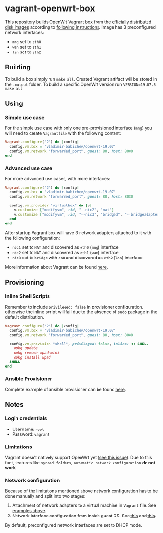 # vagrant-openwrt-box
This repository builds OpenWrt Vagrant box from the [officially distributed disk images](https://downloads.openwrt.org/) according to [following instructions](https://openwrt.org/docs/guide-user/virtualization/virtualbox-vm).
Image has 3 preconfigured network interfaces:
* `mng` set to `eth0`
* `wan` set to `eth1`
* `lan` set to `eth2`

## Building
To build a box simply run `make all`. Created Vagrant artifact will be stored in the `.output` folder.
To build a specific OpenWrt version run `VERSION=19.07.5 make all`

## Using
### Simple use case
For the simple use case with only one pre-provisioned interface (`mng`) you will need to create `Vagrantfile` with the following content:
```ruby
Vagrant.configure("2") do |config|
  config.vm.box = "vladimir-babichev/openwrt-19.07"
  config.vm.network "forwarded_port", guest: 80, host: 8080
end
```

### Advanced use case
For more advanced use cases, with more interfaces:
```ruby
Vagrant.configure("2") do |config|
  config.vm.box = "vladimir-babichev/openwrt-19.07"
  config.vm.network "forwarded_port", guest: 80, host: 8080

  config.vm.provider "virtualbox" do |v|
    v.customize ["modifyvm", :id, "--nic2", "nat"]
    v.customize ["modifyvm", :id, "--nic3", "bridged", "--bridgeadapter3", "en0"]
  end
end
```
After startup Vagrant box will have 3 network adapters attached to it with the following configuration:
* `nic1` set to `NAT` and discovered as `eth0` (`mng`) interface
* `nic2` set to `NAT` and discovered as `eth1` (`wan`) interface
* `nic3` set to `bridge` with `en0` and discovered as `eth2` (`lan`) interface

More information about Vagrant can be found [here](https://www.vagrantup.com/intro/getting-started).

## Provisioning
### Inline Shell Scripts
Remember to include `privileged: false` in provisioner configuration, otherwise the inline script will fail due to the absence of `sudo` package in the default distribution.
```ruby
Vagrant.configure("2") do |config|
  config.vm.box = "vladimir-babichev/openwrt-19.07"
  config.vm.network "forwarded_port", guest: 80, host: 8080

  config.vm.provision "shell", privileged: false, inline: <<-SHELL
    opkg update
    opkg remove wpad-mini
    opkg install wpad
  SHELL
end
```

### Ansible Provisioner
Complete example of ansible provisioner can be found [here](https://github.com/vladimir-babichev/vagrant-openwrt-ansible).

## Notes
### Login credentials
* Username: `root`
* Password: `vagrant`

### Limitations
Vagrant doesn't natively support OpenWrt yet ([see this issue](https://github.com/hashicorp/vagrant/issues/11790)). Due to this fact, features like `synced folders`, `automatic network configuration` **do not work**.

### Network configuration
Because of the limitations mentioned above network configuration has to be done manually and split into two stages:
1. Attachment of network adapters to a virtual machine in `Vagrant` file. See [examples above](#advanced-use-case).
2. Network interface configuration from inside guest OS. See [this](packer.json#L29) and [this](scripts/network.sh).

By default, preconfigured network interfaces are set to DHCP mode.
